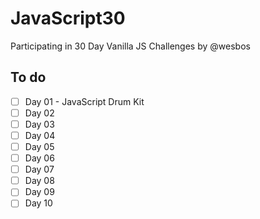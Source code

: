 # JavaScript30
Participating in 30 Day Vanilla JS Challenges by @wesbos

## To do

- [ ] Day 01 - JavaScript Drum Kit
- [ ] Day 02
- [ ] Day 03
- [ ] Day 04
- [ ] Day 05
- [ ] Day 06
- [ ] Day 07
- [ ] Day 08
- [ ] Day 09
- [ ] Day 10
